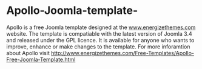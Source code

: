 # Apollo-Joomla-template-
Apollo is a free Joomla template designed at the www.energizethemes.com website.
The template is compatiable with the latest version of Joomla 3.4 and released under the GPL licence. It is available for anyone who wants to improve, enhance or make changes to the template.
For more inforamtion about Apollo visit http://www.energizethemes.com/Free-Templates/Apollo-Free-Joomla-Template.html
